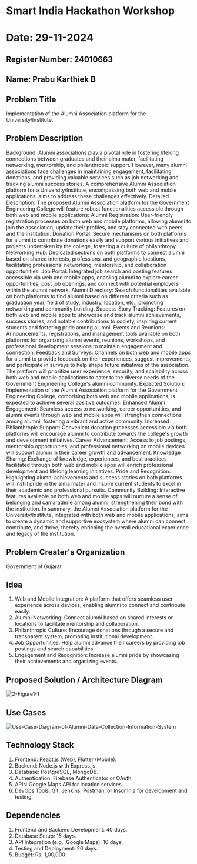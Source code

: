 # Smart India Hackathon Workshop
# Date: 29-11-2024
## Register Number: 24010663
## Name: Prabu Karthiek B
## Problem Title
Implementation of the Alumni Association platform for the University/Institute.
## Problem Description
Background: Alumni associations play a pivotal role in fostering lifelong connections between graduates and their alma mater, facilitating networking, mentorship, and philanthropic support. However, many alumni associations face challenges in maintaining engagement, facilitating donations, and providing valuable services such as job networking and tracking alumni success stories. A comprehensive Alumni Association platform for a University/Institute, encompassing both web and mobile applications, aims to address these challenges effectively. Detailed Description: The proposed Alumni Association platform for the Government Engineering College will feature robust functionalities accessible through both web and mobile applications: Alumni Registration: User-friendly registration processes on both web and mobile platforms, allowing alumni to join the association, update their profiles, and stay connected with peers and the institution. Donation Portal: Secure mechanisms on both platforms for alumni to contribute donations easily and support various initiatives and projects undertaken by the college, fostering a culture of philanthropy. Networking Hub: Dedicated sections on both platforms to connect alumni based on shared interests, professions, and geographic locations, facilitating professional networking, mentorship, and collaboration opportunities. Job Portal: Integrated job search and posting features accessible via web and mobile apps, enabling alumni to explore career opportunities, post job openings, and connect with potential employers within the alumni network. Alumni Directory: Search functionalities available on both platforms to find alumni based on different criteria such as graduation year, field of study, industry, location, etc., promoting networking and community building. Success Story Tracking: Features on both web and mobile apps to showcase and track alumni achievements, success stories, and notable contributions to society, inspiring current students and fostering pride among alumni. Events and Reunions: Announcements, registrations, and management tools available on both platforms for organizing alumni events, reunions, workshops, and professional development sessions to maintain engagement and connection. Feedback and Surveys: Channels on both web and mobile apps for alumni to provide feedback on their experiences, suggest improvements, and participate in surveys to help shape future initiatives of the association. The platform will prioritize user experience, security, and scalability across both web and mobile applications to cater to the diverse needs of the Government Engineering College's alumni community. Expected Solution: Implementation of the Alumni Association platform for the Government Engineering College, comprising both web and mobile applications, is expected to achieve several positive outcomes: Enhanced Alumni Engagement: Seamless access to networking, career opportunities, and alumni events through web and mobile apps will strengthen connections among alumni, fostering a vibrant and active community. Increased Philanthropic Support: Convenient donation processes accessible via both platforms will encourage alumni to contribute towards the college's growth and development initiatives. Career Advancement: Access to job postings, mentorship opportunities, and professional networking on mobile devices will support alumni in their career growth and advancement. Knowledge Sharing: Exchange of knowledge, experiences, and best practices facilitated through both web and mobile apps will enrich professional development and lifelong learning initiatives. Pride and Recognition: Highlighting alumni achievements and success stories on both platforms will instill pride in the alma mater and inspire current students to excel in their academic and professional pursuits. Community Building: Interactive features available on both web and mobile apps will nurture a sense of belonging and camaraderie among alumni, strengthening their bond with the institution. In summary, the Alumni Association platform for the University/Institute, integrated with both web and mobile applications, aims to create a dynamic and supportive ecosystem where alumni can connect, contribute, and thrive, thereby enriching the overall educational experience and legacy of the institution.
## Problem Creater's Organization
Government of Gujarat

## Idea
1. Web and Mobile Integration:
     A platform that offers seamless user experience across devices, enabling alumni to connect and contribute easily.
2. Alumni Networking:
    Connect alumni based on shared interests or locations to facilitate mentorship and collaboration.
3. Philanthropic Culture:
    Encourage donations through a secure and transparent system, promoting institutional development.
4. Job Opportunities:
    Help alumni advance their careers by providing job postings and search capabilities.
5. Engagement and Recognition:
    Increase alumni pride by showcasing their achievements and organizing events.



## Proposed Solution / Architecture Diagram
![2-Figure1-1](https://github.com/user-attachments/assets/289204fb-5bc9-4807-8b57-cda7b1efb978)



## Use Cases
![Use-Case-Diagram-of-Alumni-Data-Collection-Information-System](https://github.com/user-attachments/assets/93ba1e8c-91d7-464a-bda0-824642a121da)



## Technology Stack
1. Frontend: React.js (Web), Flutter (Mobile).
2. Backend: Node.js with Express.js.
3. Database: PostgreSQL, MongoDB.
4. Authentication: Firebase Authenticator or OAuth.
5. APIs: Google Maps API for location services.
6. DevOps Tools: Git, Jenkins, Postman, or Insomnia for development and testing.

## Dependencies
1. Frontend and Backend Development: 40 days.
2. Database Setup: 15 days.
3. API Integration (e.g., Google Maps): 10 days.
4. Testing and Deployment: 20 days.
5. Budget: Rs. 1,00,000.


